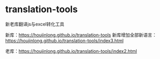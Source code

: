 # translation-tools
新老库翻译js与excel转化工具

新库：https://houjinlong.github.io/translation-tools
新库增加全部新语言：https://houjinlong.github.io/translation-tools/index3.html

老库：https://houjinlong.github.io/translation-tools/index2.html
